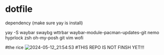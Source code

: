 # dotfile
dependency (make sure yay is install)

yay -S waybar swaybg wttrbar waybar-module-pacman-updates-git nemo hyprlock zsh oh-my-posh git vim wofi 

#the rice
![2024-05-12_21:54:53](https://github.com/idea90/dotfile/assets/148615429/df13d923-4d82-4c7f-9c63-b43b50e470d6)
#THIS REPO IS NOT FINSH YET!!!
